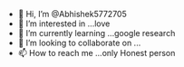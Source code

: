 - 👋 Hi, I’m @Abhishek5772705
- 👀 I’m interested in ...love
- 🌱 I’m currently learning ...google research 
- 💞️ I’m looking to collaborate on ...
- 📫 How to reach me ...only Honest person 

<!---
Abhishek5772705/Abhishek5772705 is a ✨ special ✨ repository because its `README.md` (this file) appears on your GitHub profile.
You can click the Preview link to take a look at your changes.
--->
